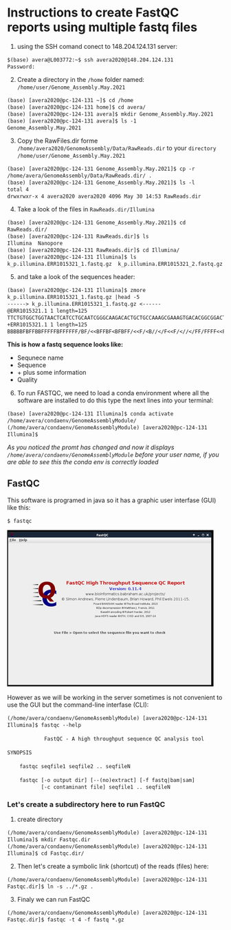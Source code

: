 # Instructions to create FastQC reports using multiple fastq files

1. using the SSH comand conect to 148.204.124.131 server:
```console
$(base) avera@L003772:~$ ssh avera2020@148.204.124.131
Password:
```

2. Create a directory in the ```/home``` folder named: ```/home/user/Genome_Assembly.May.2021```

```console
(base) [avera2020@pc-124-131 ~]$ cd /home
(base) [avera2020@pc-124-131 home]$ cd avera/
(base) [avera2020@pc-124-131 avera]$ mkdir Genome_Assembly.May.2021
(base) [avera2020@pc-124-131 avera]$ ls -1
Genome_Assembly.May.2021
```

3. Copy the RawFiles.dir forme ```/home/avera2020/GenomeAssembly/Data/RawReads.dir``` to your ```directory /home/user/Genome_Assembly.May.2021```

```console
(base) [avera2020@pc-124-131 Genome_Assembly.May.2021]$ cp -r /home/avera/GenomeAssembly/Data/RawReads.dir/ .
(base) [avera2020@pc-124-131 Genome_Assembly.May.2021]$ ls -l
total 4
drwxrwxr-x 4 avera2020 avera2020 4096 May 30 14:53 RawReads.dir
```

4. Take a look of the files in ```RawReads.dir/Illumina``` 
```console
(base) [avera2020@pc-124-131 Genome_Assembly.May.2021]$ cd RawReads.dir/
(base) [avera2020@pc-124-131 RawReads.dir]$ ls
Illumina  Nanopore
(base) [avera2020@pc-124-131 RawReads.dir]$ cd Illumina/
(base) [avera2020@pc-124-131 Illumina]$ ls
k_p.illumina.ERR1015321_1.fastq.gz  k_p.illumina.ERR1015321_2.fastq.gz
```

5. and take a look of the sequences header:

```console
(base) [avera2020@pc-124-131 Illumina]$ zmore k_p.illumina.ERR1015321_1.fastq.gz |head -5
------> k_p.illumina.ERR1015321_1.fastq.gz <------
@ERR1015321.1 1 length=125
TTCTGTGGCTGGTAACTCATCCTGCAATCGGGCAAGACACTGCTGCCAAAGCGAAAGTGACACGGCGGACTCCACTCGAACATAAAATCGATATCAAAGAAAAACAGAAACAATCATGATTGTTG
+ERR1015321.1 1 length=125
BBBBBFBFFBBFFFFFBFFFFFF/BF/<<BFFBF<BFBFF/<<F/<B//</F<<F/<//</FF/FFFF<<FFFFFFFFFFFFFFFF<7<BFBB7/7BFFFFBFFFFFF<FFFFFF<7FFF<FF/B
```

**This is how a fastq sequence looks like:**
* Sequnece name
* Sequence
* \+ plus some information
* Quality

6. To run FASTQC, we need to load a conda environment where all the software are installed to do this type the next lines into your terminal:

```console
(base) [avera2020@pc-124-131 Illumina]$ conda activate /home/avera/condaenv/GenomeAssemblyModule/
(/home/avera/condaenv/GenomeAssemblyModule) [avera2020@pc-124-131 Illumina]$
```
*As you noticed the promt has changed and now it displays ```/home/avera/condaenv/GenomeAssemblyModule``` before your user name, if you are able to see this the conda env is correctly loaded*

## FastQC 

This software is programed in java so it has a graphic user interfase (GUI) like this:
```console
$ fastqc
```
![Alt Text](https://github.com/avera1988/Genome_Assembly_lecture/blob/master/images/fastqcconsole.png)

However as we will be working in the server sometimes is not convenient to use the GUI but the command-line interfase (CLI):

```console
(/home/avera/condaenv/GenomeAssemblyModule) [avera2020@pc-124-131 Illumina]$ fastqc --help

            FastQC - A high throughput sequence QC analysis tool

SYNOPSIS

	fastqc seqfile1 seqfile2 .. seqfileN

    fastqc [-o output dir] [--(no)extract] [-f fastq|bam|sam] 
           [-c contaminant file] seqfile1 .. seqfileN
```

### Let's create a subdirectory here to run FastQC

1. create directory
```console
(/home/avera/condaenv/GenomeAssemblyModule) [avera2020@pc-124-131 Illumina]$ mkdir Fastqc.dir
(/home/avera/condaenv/GenomeAssemblyModule) [avera2020@pc-124-131 Illumina]$ cd Fastqc.dir/
```
2. Then let's create a symbolic link (shortcut) of the reads (files) here:

```console
(/home/avera/condaenv/GenomeAssemblyModule) [avera2020@pc-124-131 Fastqc.dir]$ ln -s ../*.gz .
```

3. Finaly we can run FastQC

```console
(/home/avera/condaenv/GenomeAssemblyModule) [avera2020@pc-124-131 Fastqc.dir]$ fastqc -t 4 -f fastq *.gz
```

